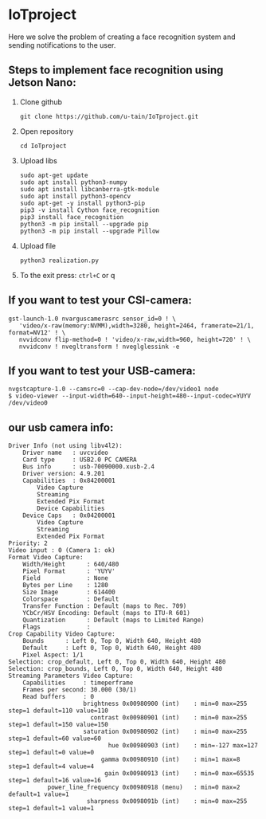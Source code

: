 # IoTproject
Here we solve the problem of creating a face recognition system and sending notifications to the user.
## Steps to implement face recognition using Jetson Nano:
1. Clone github
   ```
   git clone https://github.com/u-tain/IoTproject.git
   ```
2. Open repository 
   ```
   cd IoTproject
   ```
3. Upload libs
   ```
   sudo apt-get update
   sudo apt install python3-numpy
   sudo apt install libcanberra-gtk-module
   sudo apt install python3-opencv
   sudo apt-get -y install python3-pip
   pip3 -v install Cython face_recognition
   pip3 install face_recognition
   python3 -m pip install --upgrade pip
   python3 -m pip install --upgrade Pillow
   ```
4. Upload file
   ```
   python3 realization.py
5. To the exit press: ```ctrl+C``` or q
## If you want to test your CSI-camera:
```
gst-launch-1.0 nvarguscamerasrc sensor_id=0 ! \
   'video/x-raw(memory:NVMM),width=3280, height=2464, framerate=21/1, format=NV12' ! \
   nvvidconv flip-method=0 ! 'video/x-raw,width=960, height=720' ! \
   nvvidconv ! nvegltransform ! nveglglessink -e
```
## If you want to test your USB-camera:
```
nvgstcapture-1.0 --camsrc=0 --cap-dev-node=/dev/video1 node
$ video-viewer --input-width=640--input-height=480--input-codec=YUYV /dev/video0

```
## our usb camera info:
```
Driver Info (not using libv4l2):
	Driver name   : uvcvideo
	Card type     : USB2.0 PC CAMERA
	Bus info      : usb-70090000.xusb-2.4
	Driver version: 4.9.201
	Capabilities  : 0x84200001
		Video Capture
		Streaming
		Extended Pix Format
		Device Capabilities
	Device Caps   : 0x04200001
		Video Capture
		Streaming
		Extended Pix Format
Priority: 2
Video input : 0 (Camera 1: ok)
Format Video Capture:
	Width/Height      : 640/480
	Pixel Format      : 'YUYV'
	Field             : None
	Bytes per Line    : 1280
	Size Image        : 614400
	Colorspace        : Default
	Transfer Function : Default (maps to Rec. 709)
	YCbCr/HSV Encoding: Default (maps to ITU-R 601)
	Quantization      : Default (maps to Limited Range)
	Flags             : 
Crop Capability Video Capture:
	Bounds      : Left 0, Top 0, Width 640, Height 480
	Default     : Left 0, Top 0, Width 640, Height 480
	Pixel Aspect: 1/1
Selection: crop_default, Left 0, Top 0, Width 640, Height 480
Selection: crop_bounds, Left 0, Top 0, Width 640, Height 480
Streaming Parameters Video Capture:
	Capabilities     : timeperframe
	Frames per second: 30.000 (30/1)
	Read buffers     : 0
                     brightness 0x00980900 (int)    : min=0 max=255 step=1 default=110 value=110
                       contrast 0x00980901 (int)    : min=0 max=255 step=1 default=150 value=150
                     saturation 0x00980902 (int)    : min=0 max=255 step=1 default=60 value=60
                            hue 0x00980903 (int)    : min=-127 max=127 step=1 default=0 value=0
                          gamma 0x00980910 (int)    : min=1 max=8 step=1 default=4 value=4
                           gain 0x00980913 (int)    : min=0 max=65535 step=1 default=16 value=16
           power_line_frequency 0x00980918 (menu)   : min=0 max=2 default=1 value=1
                      sharpness 0x0098091b (int)    : min=0 max=255 step=1 default=1 value=1
```

